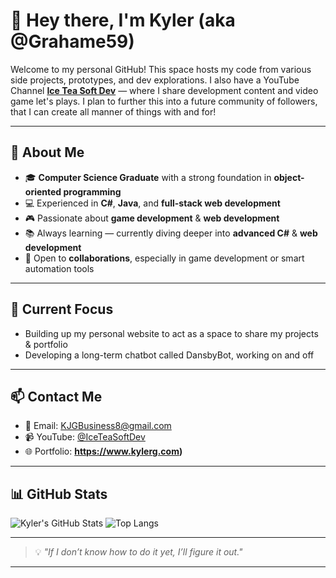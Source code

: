 # 👋 Hey there, I'm Kyler (aka @Grahame59)

Welcome to my personal GitHub! This space hosts my code from various side projects, prototypes, and dev explorations. I also have a YouTube Channel **[Ice Tea Soft Dev](https://www.youtube.com/@IceTeaSoftDev)** — where I share development content and video game let's plays. I plan to further this into a future community of followers, that I can create all manner of things with and for!

---

## 🔧 About Me

- 🎓 **Computer Science Graduate** with a strong foundation in **object-oriented programming**
- 💻 Experienced in **C#**, **Java**, and **full-stack web development**
- 🎮 Passionate about **game development** & **web development**
- 📚 Always learning — currently diving deeper into **advanced C#** & **web development**
- 🤝 Open to **collaborations**, especially in game development or smart automation tools

---

## 🚀 Current Focus

- Building up my personal website to act as a space to share my projects & portfolio
- Developing a long-term chatbot called DansbyBot, working on and off

---

## 📫 Contact Me

- 📧 Email: [KJGBusiness8@gmail.com](mailto:KJGBusiness8@gmail.com)
- 📹 YouTube: [@IceTeaSoftDev](https://www.youtube.com/@IceTeaSoftDev)
- 🌐 Portfolio: **https://www.kylerg.com)**

---

## 📊 GitHub Stats

![Kyler's GitHub Stats](https://github-readme-stats.vercel.app/api?username=Grahame59&show_icons=true&theme=tokyonight)
![Top Langs](https://github-readme-stats.vercel.app/api/top-langs/?username=Grahame59&layout=compact&theme=tokyonight)

---

> 💡 *"If I don’t know how to do it yet, I’ll figure it out."*

---
